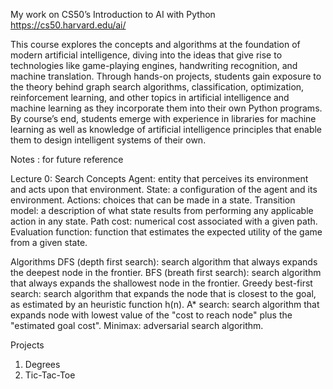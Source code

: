 My work on CS50’s Introduction to AI with Python
https://cs50.harvard.edu/ai/

This course explores the concepts and algorithms at the foundation of modern artificial intelligence, diving into the ideas that give rise to technologies like game-playing engines, handwriting recognition, and machine translation. Through hands-on projects, students gain exposure to the theory behind graph search algorithms, classification, optimization, reinforcement learning, and other topics in artificial intelligence and machine learning as they incorporate them into their own Python programs. By course’s end, students emerge with experience in libraries for machine learning as well as knowledge of artificial intelligence principles that enable them to design intelligent systems of their own.


Notes : for future reference

Lecture 0: Search
Concepts
Agent: entity that perceives its environment and acts upon that environment.
State: a configuration of the agent and its environment.
Actions: choices that can be made in a state.
Transition model: a description of what state results from performing any applicable action in any state.
Path cost: numerical cost associated with a given path.
Evaluation function: function that estimates the expected utility of the game from a given state.

Algorithms
DFS (depth first search): search algorithm that always expands the deepest node in the frontier.
BFS (breath first search): search algorithm that always expands the shallowest node in the frontier.
Greedy best-first search: search algorithm that expands the node that is closest to the goal, as estimated by an heuristic function h(n).
A* search: search algorithm that expands node with lowest value of the "cost to reach node" plus the "estimated goal cost".
Minimax: adversarial search algorithm.

Projects
1. Degrees
2. Tic-Tac-Toe
